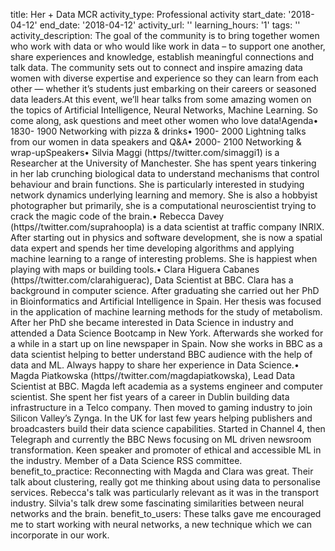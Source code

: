 title: Her + Data MCR
activity_type: Professional activity
start_date: '2018-04-12'
end_date: '2018-04-12'
activity_url: ''
learning_hours: '1'
tags: ''
activity_description: The goal of the community is to bring together women who work
  with data or who would like work in data – to support one another, share experiences
  and knowledge, establish meaningful connections and talk data. The community sets
  out to connect and inspire amazing data women with diverse expertise and experience
  so they can learn from each other — whether it’s students just embarking on their
  careers or seasoned data leaders.At this event, we’ll hear talks from some amazing
  women on the topics of Artificial Intelligence, Neural Networks, Machine Learning.
  So come along, ask questions and meet other women who love data!Agenda• 1830- 1900
  Networking with pizza & drinks• 1900- 2000 Lightning talks from our women in data
  speakers and Q&A• 2000- 2100 Networking & wrap-upSpeakers• Silvia Maggi (https//twitter.com/simaggi1)
  is a Researcher at the University of Manchester. She has spent years tinkering in
  her lab crunching biological data to understand mechanisms that control behaviour
  and brain functions. She is particularly interested in studying network dynamics
  underlying learning and memory. She is also a hobbyist photographer but primarily,
  she is a computational neuroscientist trying to crack the magic code of the brain.•
  Rebecca Davey (https//twitter.com/suprahoopla) is a data scientist at traffic company
  INRIX. After starting out in physics and software development, she is now a spatial
  data expert and spends her time developing algorithms and applying machine learning
  to a range of interesting problems. She is happiest when playing with maps or building
  tools.• Clara Higuera Cabanes (https//twitter.com/clarahiguerac), Data Scientist
  at BBC. Clara has a background in computer science. After graduating she carried
  out her PhD in Bioinformatics and Artificial Intelligence in Spain. Her thesis was
  focused in the application of machine learning methods for the study of metabolism.
  After her PhD she became interested in Data Science in industry and attended a Data
  Science Bootcamp in New York. Afterwards she worked for a while in a start up on
  line newspaper in Spain. Now she works in BBC as a data scientist helping to better
  understand BBC audience with the help of data and ML. Always happy to share her
  experience in Data Science.• Magda Piatkowska (https//twitter.com/magdapiatkowska),
  Lead Data Scientist at BBC. Magda left academia as a systems engineer and computer
  scientist. She spent her fist years of a career in Dublin building data infrastructure
  in a Telco company. Then moved to gaming industry to join Silicon Valley’s Zynga.
  In the UK for last few years helping publishers and broadcasters build their data
  science capabilities. Started in Channel 4, then Telegraph and currently the BBC
  News focusing on ML driven newsroom transformation. Keen speaker and promoter of
  ethical and accessible ML in the industry. Member of a Data Science RSS committee.
benefit_to_practice: Reconnecting with Magda and Clara was great. Their talk about
  clustering, really got me thinking about using data to personalise services. Rebecca's
  talk was particularly relevant as it was in the transport industry. Silvia's talk
  drew some fascinating similarities between neural networks and the brain.
benefit_to_users: These talks gave me encouraged me to start working with neural networks,
  a new technique which we can incorporate in our work.
